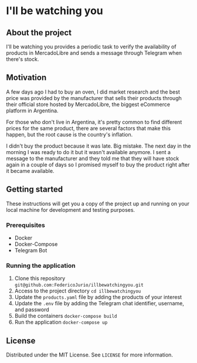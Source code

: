 # I'll be watching you
## About the project
I'll be watching you provides a periodic task to verify the availability of products in MercadoLibre and sends a message through Telegram when there's stock.

## Motivation
A few days ago I had to buy an oven, I did market research and the best price was provided by the manufacturer that sells their products through their official store hosted by MercadoLibre, the biggest eCommerce platform in Argentina.

For those who don't live in Argentina, it's pretty common to find different prices for the same product, there are several factors that make this happen, but the root cause is the country's inflation.

I didn't buy the product because it was late. Big mistake. The next day in the morning I was ready to do it but it wasn't available anymore. I sent a message to the manufacturer and they told me that they will have stock again in a couple of days so I promised myself to buy the product right after it became available.

## Getting started
These instructions will get you a copy of the project up and running on your local machine for development and testing purposes.

### Prerequisites
- Docker
- Docker-Compose
- Telegram Bot

### Running the application
1. Clone this repository `git@github.com:FedericoJurio/illbewatchingyou.git`
1. Access to the project directory `cd illbewatchingyou`
1. Update the `products.yaml` file by adding the products of your interest
1. Update the `.env` file by adding the Telegram chat identifier, username, and password
1. Build the containers `docker-compose build`
1. Run the application `docker-compose up`

## License
Distributed under the MIT License. See `LICENSE` for more information.
